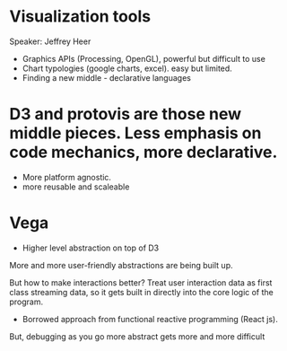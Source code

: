 # Visualization tools
Speaker: Jeffrey Heer

* Graphics APIs (Processing, OpenGL), powerful but difficult to use
* Chart typologies (google charts, excel). easy but limited.
* Finding a new middle - declarative languages

# D3 and protovis are those new middle pieces.  Less emphasis on code mechanics, more declarative.
* More platform agnostic.
* more reusable and scaleable

# Vega
* Higher level abstraction on top of D3

More and more user-friendly abstractions are being built up.

But how to make interactions better?  Treat user interaction data as first class streaming data, so it gets built in directly into the core logic of the program.
* Borrowed approach from functional reactive programming (React js).  

But, debugging as you go more abstract gets more and more difficult